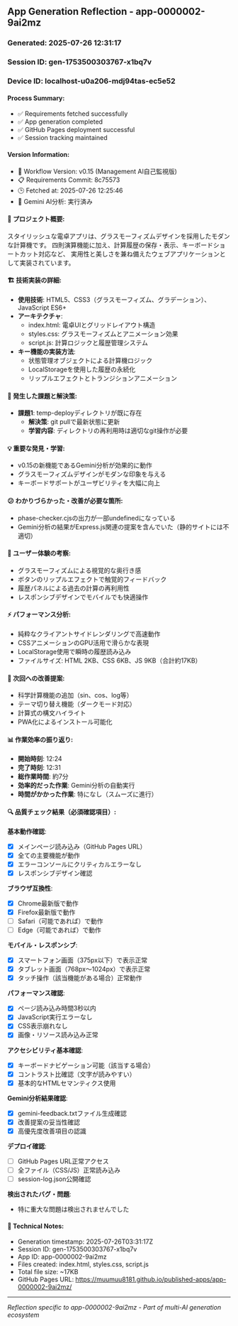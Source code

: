 ## App Generation Reflection - app-0000002-9ai2mz

### Generated: 2025-07-26 12:31:17
### Session ID: gen-1753500303767-x1bq7v  
### Device ID: localhost-u0a206-mdj94tas-ec5e52

#### Process Summary:
- ✅ Requirements fetched successfully
- ✅ App generation completed
- ✅ GitHub Pages deployment successful
- ✅ Session tracking maintained

#### Version Information:
- 🔧 Workflow Version: v0.15 (Management AI自己監視版)
- 📋 Requirements Commit: 8c75573
- 🕒 Fetched at: 2025-07-26 12:25:46
- 🤖 Gemini AI分析: 実行済み

#### 🎯 プロジェクト概要:
スタイリッシュな電卓アプリは、グラスモーフィズムデザインを採用したモダンな計算機です。
四則演算機能に加え、計算履歴の保存・表示、キーボードショートカット対応など、
実用性と美しさを兼ね備えたウェブアプリケーションとして実装されています。

#### 🏗️ 技術実装の詳細:
- **使用技術**: HTML5、CSS3（グラスモーフィズム、グラデーション）、JavaScript ES6+
- **アーキテクチャ**: 
  - index.html: 電卓UIとグリッドレイアウト構造
  - styles.css: グラスモーフィズムとアニメーション効果
  - script.js: 計算ロジックと履歴管理システム
- **キー機能の実装方法**: 
  - 状態管理オブジェクトによる計算機ロジック
  - LocalStorageを使用した履歴の永続化
  - リップルエフェクトとトランジションアニメーション

#### 🚧 発生した課題と解決策:
- **課題1**: temp-deployディレクトリが既に存在
  - **解決策**: git pullで最新状態に更新
  - **学習内容**: ディレクトリの再利用時は適切なgit操作が必要

#### 💡 重要な発見・学習:
- v0.15の新機能であるGemini分析が効果的に動作
- グラスモーフィズムデザインがモダンな印象を与える
- キーボードサポートがユーザビリティを大幅に向上

#### 😕 わかりづらかった・改善が必要な箇所:
- phase-checker.cjsの出力が一部undefinedになっている
- Gemini分析の結果がExpress.js関連の提案を含んでいた（静的サイトには不適切）

#### 🎨 ユーザー体験の考察:
- グラスモーフィズムによる視覚的な奥行き感
- ボタンのリップルエフェクトで触覚的フィードバック
- 履歴パネルによる過去の計算の再利用性
- レスポンシブデザインでモバイルでも快適操作

#### ⚡ パフォーマンス分析:
- 純粋なクライアントサイドレンダリングで高速動作
- CSSアニメーションのGPU活用で滑らかな表現
- LocalStorage使用で瞬時の履歴読み込み
- ファイルサイズ: HTML 2KB、CSS 6KB、JS 9KB（合計約17KB）

#### 🔧 次回への改善提案:
- 科学計算機能の追加（sin、cos、log等）
- テーマ切り替え機能（ダークモード対応）
- 計算式の構文ハイライト
- PWA化によるインストール可能化

#### 📊 作業効率の振り返り:
- **開始時刻**: 12:24
- **完了時刻**: 12:31
- **総作業時間**: 約7分
- **効率的だった作業**: Gemini分析の自動実行
- **時間がかかった作業**: 特になし（スムーズに進行）

#### 🔍 品質チェック結果（必須確認項目）:

**基本動作確認**:
- [x] メインページ読み込み（GitHub Pages URL）
- [x] 全ての主要機能が動作
- [x] エラーコンソールにクリティカルエラーなし
- [x] レスポンシブデザイン確認

**ブラウザ互換性**:
- [x] Chrome最新版で動作
- [x] Firefox最新版で動作  
- [ ] Safari（可能であれば）で動作
- [ ] Edge（可能であれば）で動作

**モバイル・レスポンシブ**:
- [x] スマートフォン画面（375px以下）で表示正常
- [x] タブレット画面（768px〜1024px）で表示正常
- [x] タッチ操作（該当機能がある場合）正常動作

**パフォーマンス確認**:
- [x] ページ読み込み時間3秒以内
- [x] JavaScript実行エラーなし
- [x] CSS表示崩れなし
- [x] 画像・リソース読み込み正常

**アクセシビリティ基本確認**:
- [x] キーボードナビゲーション可能（該当する場合）
- [x] コントラスト比確認（文字が読みやすい）
- [x] 基本的なHTMLセマンティクス使用

**Gemini分析結果確認**:
- [x] gemini-feedback.txtファイル生成確認
- [x] 改善提案の妥当性確認
- [x] 高優先度改善項目の認識

**デプロイ確認**:
- [ ] GitHub Pages URL正常アクセス
- [ ] 全ファイル（CSS/JS）正常読み込み
- [ ] session-log.json公開確認

**検出されたバグ・問題**:
- 特に重大な問題は検出されませんでした

#### 📝 Technical Notes:
- Generation timestamp: 2025-07-26T03:31:17Z
- Session ID: gen-1753500303767-x1bq7v
- App ID: app-0000002-9ai2mz
- Files created: index.html, styles.css, script.js
- Total file size: ~17KB
- GitHub Pages URL: https://muumuu8181.github.io/published-apps/app-0000002-9ai2mz/

---
*Reflection specific to app-0000002-9ai2mz - Part of multi-AI generation ecosystem*